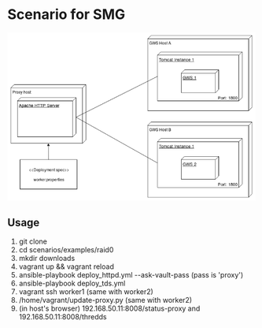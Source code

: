 # Scenario for SMG

![Deployment diagram](doc/raid0.png)

## Usage

1. git clone
2. cd scenarios/examples/raid0
3. mkdir downloads
4. vagrant up && vagrant reload
5. ansible-playbook deploy_httpd.yml --ask-vault-pass (pass is 'proxy')
6. ansible-playbook deploy_tds.yml
7. vagrant ssh worker1 (same with worker2)
8. /home/vagrant/update-proxy.py (same with worker2)
9. (in host's browser) 192.168.50.11:8008/status-proxy and 192.168.50.11:8008/thredds
